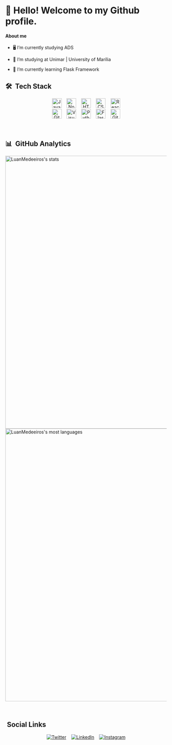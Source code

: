 # 👋 Hello! Welcome to my Github profile.

#### About me

- 🖥️  I’m currently studying ADS

- 🔭 I’m studying at Unimar | University of Marília

- 🌱 I’m currently learning Flask Framework

## 🛠 &nbsp;Tech Stack

<p align="center">
  <img src="https://img.shields.io/badge/-JavaScript-05122A?style=for-the-badge&logo=javascript&logoColor=white&labelColor=F7DF1E" alt="JavaScript" height="30">&nbsp;&nbsp;&nbsp;
  <img src="https://img.shields.io/badge/-Node.js-05122A?style=for-the-badge&logo=node.js&logoColor=white&labelColor=339933" alt="Node.js" height="30">&nbsp;&nbsp;&nbsp;
  <img src="https://img.shields.io/badge/-HTML-05122A?style=for-the-badge&logo=HTML5&logoColor=white&labelColor=E34F26" alt="HTML" height="30">&nbsp;&nbsp;&nbsp;
  <img src="https://img.shields.io/badge/-CSS-05122A?style=for-the-badge&logo=CSS3&logoColor=white&labelColor=1572B6" alt="CSS" height="30">&nbsp;&nbsp;&nbsp;
  <img src="https://img.shields.io/badge/-React-05122A?style=for-the-badge&logo=react&logoColor=white&labelColor=61DAFB" alt="React" height="30">
  <br>
  <img src="https://img.shields.io/badge/-GitHub-05122A?style=for-the-badge&logo=github&logoColor=white&labelColor=181717" alt="GitHub" height="30">&nbsp;&nbsp;&nbsp;
  <img src="https://img.shields.io/badge/-Visual%20Studio%20Code-05122A?style=for-the-badge&logo=visual-studio-code&logoColor=white&labelColor=007ACC" alt="Visual Studio Code" height="30">&nbsp;&nbsp;&nbsp;
  <img src="https://img.shields.io/badge/-Python-05122A?style=for-the-badge&logo=python&logoColor=white&labelColor=3776AB" alt="Python" height="30">&nbsp;&nbsp;&nbsp;
  <img src="https://img.shields.io/badge/-Flask-05122A?style=for-the-badge&logo=flask&logoColor=white&labelColor=000000" alt="Flask" height="30">&nbsp;&nbsp;&nbsp;
  <img src="https://img.shields.io/badge/-Git-05122A?style=for-the-badge&logo=git&logoColor=white&labelColor=F05032" alt="Git" height="30">
</p>

<br>

## 📊 &nbsp;GitHub Analytics

<p align="left">
<img width="850em" src="https://github-readme-stats.vercel.app/api?username=LuanMedeeiros&show_icons=true&theme=jolly" alt="LuanMedeeiros's stats"/>
<img width="850em" src="https://github-readme-stats.vercel.app/api/top-langs/?username=LuanMedeeiros&layout=compact&theme=jolly" alt="LuanMedeeiros's most languages"/>
</p>

<br>

## &nbsp;Social Links

<p align="center">
  <a href="https://twitter.com/Lupmalves" target="_blank"><img src="https://img.shields.io/badge/-Twitter-1DA1F2?style=for-the-badge&logo=twitter&logoColor=white" alt="Twitter"></a>&nbsp;&nbsp;&nbsp;
  <a href="https://linkedin.com/in/luan-medeiros-47a0a5231/" target="_blank"><img src="https://img.shields.io/badge/-LinkedIn-0077B5?style=for-the-badge&logo=linkedin&logoColor=white" alt="LinkedIn"></a>&nbsp;&nbsp;&nbsp;
  <a href="https://instagram.com/luan_meedeiros" target="_blank"><img src="https://img.shields.io/badge/-Instagram-E4405F?style=for-the-badge&logo=instagram&logoColor=white" alt="Instagram"></a>
</p>


